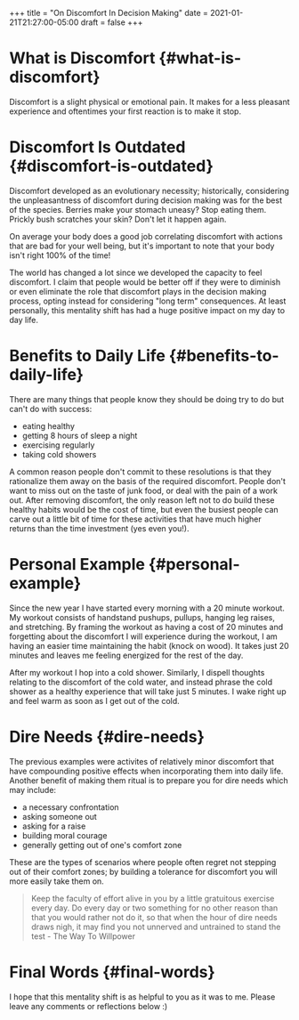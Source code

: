 +++
title = "On Discomfort In Decision Making"
date = 2021-01-21T21:27:00-05:00
draft = false
+++

# What is Discomfort {#what-is-discomfort}

Discomfort is a slight physical or emotional pain. It makes for a less pleasant experience and oftentimes your first reaction is to make it stop.


# Discomfort Is Outdated {#discomfort-is-outdated}

Discomfort developed as an evolutionary necessity; historically, considering the unpleasantness of discomfort during decision making was for the best of the species. Berries make your stomach uneasy? Stop eating them. Prickly bush scratches your skin? Don't let it happen again.

On average your body does a good job correlating discomfort with actions that are bad for your well being, but it's important to note that your body isn't right 100% of the time!

The world has changed a lot since we developed the capacity to feel discomfort. I claim that people would be better off if they were to diminish or even eliminate the role that discomfort plays in the decision making process, opting instead for considering "long term" consequences. At least personally, this mentality shift has had a huge positive impact on my day to day life.


# Benefits to Daily Life {#benefits-to-daily-life}

There are many things that people know they should be doing try to do but can't do with success:

-   eating healthy
-   getting 8 hours of sleep a night
-   exercising regularly
-   taking cold showers

A common reason people don't commit to these resolutions is that they rationalize them away on the basis of the required discomfort. People don't want to miss out on the taste of junk food, or deal with the pain of a work out. After removing discomfort, the only reason left not to do build these healthy habits would be the cost of time, but even the busiest people can carve out a little bit of time for these activities that have much higher returns than the time investment (yes even you!).


# Personal Example {#personal-example}

Since the new year I have started every morning with a 20 minute workout. My workout consists of handstand pushups, pullups, hanging leg raises, and stretching. By framing the workout as having a cost of 20 minutes and forgetting about the discomfort I will experience during the workout, I am having an easier time maintaining the habit (knock on wood). It takes just 20 minutes and leaves me feeling energized for the rest of the day.

After my workout I hop into a cold shower. Similarly, I dispell thoughts relating to the discomfort of the cold water, and instead phrase the cold shower as a healthy experience that will take just 5 minutes. I wake right up and feel warm as soon as I get out of the cold.


# Dire Needs {#dire-needs}

The previous examples were activites of relatively minor discomfort that have compounding positive effects when incorporating them into daily life. Another benefit of making them ritual is to prepare you for dire needs which may include:

-   a necessary confrontation
-   asking someone out
-   asking for a raise
-   building moral courage
-   generally getting out of one's comfort zone

These are the types of scenarios where people often regret not stepping out of their comfort zones; by building a tolerance for discomfort you will more easily take them on.

> Keep the faculty of effort alive in you by a little gratuitous exercise every day. Do every day or two something for no other reason than that you would rather not do it, so that when the hour of dire needs draws nigh, it may find you not unnerved and untrained to stand the test - The Way To Willpower


# Final Words {#final-words}

I hope that this mentality shift is as helpful to you as it was to me. Please leave any comments or reflections below :)

